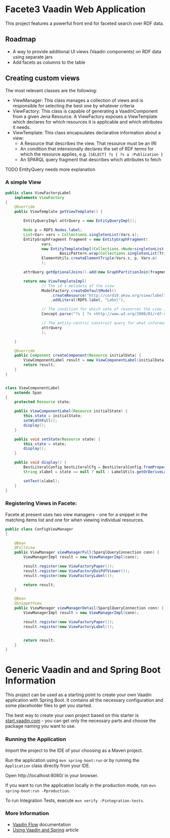 # Facete3 Vaadin Web Application

This project features a powerful front end for faceted search over RDF data.

## Roadmap

* A way to provide additional UI views (Vaadin components) on RDF data using separate jars
* Add facets as columns to the table

## Creating custom views


The most relevant classes are the following:

* ViewManager: This class manages a collection of views and is responsible for selecting the best one by whatever criteria
* ViewFactory: This class is capable of generating a VaadinComponent from a given Jena Resource. A ViewFactory exposes a ViewTemplate which declares for which resources it is applicable and which attributes it needs.
* ViewTemplate: This class encapsulates declarative information about a view:
	* A Resource that describes the view. That resource must be an IRI
	* An condition that intensionally declares the set of RDF terms for which the resource applies, e.g. `[SELECT] ?s { ?s a :Publication }`
	* An SPARQL query fragment that describes which attributes to fetch 


TODO EntityQuery needs more explanation

### A simple View

```java
public class ViewFactoryLabel
    implements ViewFactory
{
    @Override
    public ViewTemplate getViewTemplate() {

        EntityQueryImpl attrQuery = new EntityQueryImpl();

        Node p = RDFS.Nodes.label;
        List<Var> vars = Collections.singletonList(Vars.s);
        EntityGraphFragment fragment = new EntityGraphFragment(
                vars,
                new EntityTemplateImpl(Collections.<Node>singletonList(Vars.s), new Template(
                        BasicPattern.wrap(Collections.singletonList(Triple.create(Vars.s, p, Vars.o))))),
                ElementUtils.createElementTriple(Vars.s, p, Vars.o)
                );

        attrQuery.getOptionalJoins().add(new GraphPartitionJoin(fragment));

        return new ViewTemplateImpl(
                // The id + metadata of the view
                ModelFactory.createDefaultModel()
                    .createResource("http://cord19.aksw.org/view/label")
                    .addLiteral(RDFS.label, "Label"),

                // The condition for which sete of resources the view is applicable
                Concept.parse("?s { ?s <http://www.w3.org/2000/01/rdf-schema#label> ?o } "),

                // The entity-centric construct query for what information to fetch when applying the view
                attrQuery
                );

    }

    @Override
    public Component createComponent(Resource initialData) {
        ViewComponentLabel result = new ViewComponentLabel(initialData);
        return result;
    }
}


class ViewComponentLabel
    extends Span
{
    protected Resource state;

    public ViewComponentLabel(Resource initialState) {
        this.state = initialState;
        setWidthFull();
        display();
    }

    public void setState(Resource state) {
        this.state = state;
        display();
    }

    public void display() {
        BestLiteralConfig bestLiteralCfg = BestLiteralConfig.fromProperty(RDFS.label);
        String xlabel = state == null ? null : LabelUtils.getOrDeriveLabel(state, bestLiteralCfg);

        setText(xlabel);
    }
}
```


### Registering Views in Facete:

Facete at present uses two view managers - one for a snippet in the matching items list and one for when viewing individual resources.


```java
public class ConfigViewManager
{

    @Bean
    @FullView
    public ViewManager viewManagerFull(SparqlQueryConnection conn) {
        ViewManagerImpl result = new ViewManagerImpl(conn);

        result.register(new ViewFactoryPaper());
        result.register(new ViewFactoryDoiPdfViewer());
        result.register(new ViewFactoryLabel());

        return result;
    }

    @Bean
    @SnippetView
    public ViewManager viewManagerDetail(SparqlQueryConnection conn) {
        ViewManagerImpl result = new ViewManagerImpl(conn);

        result.register(new ViewFactoryPaper());
        result.register(new ViewFactoryLabel());


        return result;
    }
}
```





# Generic Vaadin and and Spring Boot Information

This project can be used as a starting point to create your own Vaadin application with Spring Boot.
It contains all the necessary configuration and some placeholder files to get you started.

The best way to create your own project based on this starter is [start.vaadin.com](https://start.vaadin.com/) - you can get only the necessary parts and choose the package naming you want to use.

### Running the Application

Import the project to the IDE of your choosing as a Maven project.

Run the application using `mvn spring-boot:run` or by running the `Application` class directly from your IDE.

Open http://localhost:8080/ in your browser.

If you want to run the application locally in the production mode, run `mvn spring-boot:run -Pproduction`.

To run Integration Tests, execute `mvn verify -Pintegration-tests`.

### More Information

- [Vaadin Flow](https://vaadin.com/flow) documentation
- [Using Vaadin and Spring](https://vaadin.com/docs/v14/flow/spring/tutorial-spring-basic.html) article

